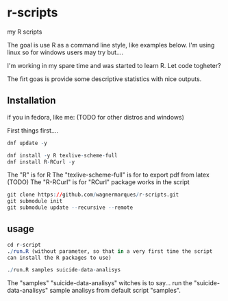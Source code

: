 # r-scripts

my R scripts

The goal is use R as a command line style, like examples below.
I'm using linux so for windows users may try but....

I'm working in my spare time and was started to learn R. Let code togheter?

The firt goas is provide some descriptive statistics with nice outputs.


## Installation
if you in fedora, like me: (TODO for other distros and windows) 

First things first....
```r
dnf update -y 
```

```r
dnf install -y R texlive-scheme-full
dnf install R-RCurl -y
```
The "R" is for R 
The  "texlive-scheme-full" is for to export pdf from latex (TODO)
The "R-RCurl" is for "RCurl" package works in the script

```r
git clone https://github.com/wagnermarques/r-scripts.git
git submodule init
git submodule update --recursive --remote
```

## usage

```r
cd r-script 
./run.R (without parameter, so that in a very first time the script
can install the R packages to use)

./run.R samples suicide-data-analisys
```
The "samples" "suicide-data-analisys" witches is to say... run the
"suicide-data-analisys" sample analisys from default script "samples".


